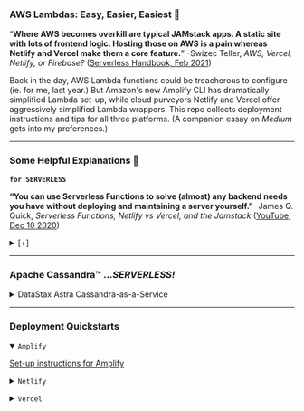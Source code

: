 ### AWS Lambdas: Easy, Easier, Easiest :electric_plug: ###

“**Where AWS becomes overkill are typical JAMstack apps. A static site with lots of frontend logic. Hosting those on AWS is a pain whereas Netlify and Vercel make them a core feature.**” -Swizec Teller, *AWS, Vercel, Netlify, or Firebase?* ([Serverless Handbook, Feb 2021](https://serverlesshandbook.dev/serverless-flavors/))

Back in the day, AWS Lambda functions could be treacherous to configure (ie. for me, last year.) But Amazon's new Amplify CLI has dramatically simplified Lambda set-up, while cloud purveyors Netlify and Vercel offer aggressively simplified Lambda wrappers. This repo collects deployment instructions and tips for all three platforms. (A companion essay on _Medium_ gets into my preferences.)

---

### Some Helpful Explanations 💬 ###

<code>**for SERVERLESS**</code>

**“You can use Serverless Functions to solve (almost) any backend needs you have without deploying and maintaining a server yourself.”**
-James Q. Quick, *Serverless Functions, Netlify vs Vercel, and the Jamstack* ([YouTube, Dec 10 2020](https://morioh.com/p/dc014b3356d2))
<details closed>
  <summary> [+] </summary>
<p>

  **“When serverless started, it was about making the lives of backend developers easier. As it’s progressing, we’re seeing more frontend focused teams using serverless to build APIs and access data that wasn’t easily accessible. Serverless is going mainstream.”**
  -Matt Biilmann, *Interview with Matt Biilmann, CEO and co-founder, Netlify* ([Jaxenter, Feb 16 2021)](https://jaxenter.com/biilmann-jamstack-interview-173821.html)



<code>**for JAMSTACK**</code>

**“For static content, everything is prebuilt and cached. For dynamic content, companies build microservices that are loaded on demand and that can scale easily.”**
-Romain Dillet, *Cloudflare is testing a Netlify competitor to host Jamstack sites* ([TechCrunch, Dec 7 2020](https://techcrunch.com/2020/12/07/cloudflare-is-testing-a-netlify-competitor-to-host-jamstack-sites/))

**“You effectively remove the performance tradeoff of serverless because static elements of the website are pre-rendered, and then a serverless backend is delivered either via APIs or right from the network edge in response to request/response logic.”**
-Matt Biilmann, *Interview with Matt Biilmann, CEO and co-founder, Netlify* ([Jaxenter, Feb 16 2021)](https://jaxenter.com/biilmann-jamstack-interview-173821.html)


<code>**for VERCEL**</code>

**“Unlike Netlify, Vercel simplifies its serverless function signature by only accepting requests and responses as parameters, which is achieved by wrapping the original AWS Lambda environment and simplifying it only for serving content purposes. Brilliant idea!”**
-Emrah Samdan, *Why do companies invent their own serverless functions?* ([Thundra Blog, Jul 2020](https://blog.thundra.io/why-do-companies-invent-their-own-serverless-functions))

</details>

- - -

### Apache Cassandra™ ...*SERVERLESS!* ###

<details closed>

<summary>DataStax Astra Cassandra-as-a-Service 
</summary>

  <p>

  [Set-up instructions for Astra](astra)
  </p>
</details>



- - -

### Deployment Quickstarts ###

<details open>
  <summary><code>Amplify</code></summary>
  <p>

  [Set-up instructions for Amplify](amplify-with-create-react-app)
  </p>
  </details>
<p>
<details>
  <summary><code>Netlify</code></summary>
  <p>

  [Set-up instructions for Netlify](netlify-with-create-react-app)
  </p>
</details>

<p>
<details>
  <summary><code>Vercel</code></summary>
  <p>

  [Set-up instructions for Vercel](vercel-with-next-js)
  </p>
</details>

